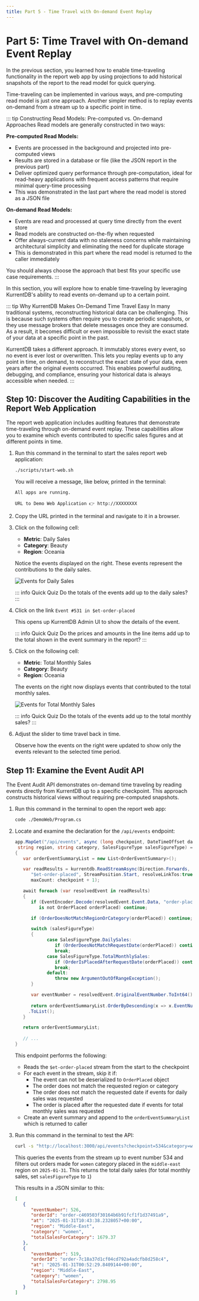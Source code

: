 ```yaml
---
title: Part 5 - Time Travel with On-demand Event Replay 
---
```


# Part 5: Time Travel with On-demand Event Replay

In the previous section, you learned how to enable time-traveling functionality in the report web app by using projections to add historical snapshots of the report to the read model for quick querying.

Time-traveling can be implemented in various ways, and pre-computing read model is just one approach. Another simpler method is to replay events on-demand from a stream up to a specific point in time.

::: tip Constructing Read Models: Pre-computed vs. On-demand Approaches
Read models are generally constructed in two ways:

**Pre-computed Read Models:**
- Events are processed in the background and projected into pre-computed views
- Results are stored in a database or file (like the JSON report in the previous part)
- Deliver optimized query performance through pre-computation, ideal for read-heavy applications with frequent access patterns that require minimal query-time processing
- This was demonstrated in the last part where the read model is stored as a JSON file

**On-demand Read Models:**
- Events are read and processed at query time directly from the event store
- Read models are constructed on-the-fly when requested
- Offer always-current data with no staleness concerns while maintaining architectural simplicity and eliminating the need for duplicate storage
- This is demonstrated in this part where the read model is returned to the caller immediately

You should always choose the approach that best fits your specific use case requirements.
:::

In this section, you will explore how to enable time-traveling by leveraging KurrentDB's ability to read events on-demand up to a certain point.

::: tip Why KurrentDB Makes On-Demand Time Travel Easy
In many traditional systems, reconstructing historical data can be challenging. This is because such systems often require you to create periodic snapshots, or they use message brokers that delete messages once they are consumed. As a result, it becomes difficult or even impossible to revisit the exact state of your data at a specific point in the past.

KurrentDB takes a different approach. It immutably stores every event, so no event is ever lost or overwritten. This lets you replay events up to any point in time, on demand, to reconstruct the exact state of your data, even years after the original events occurred. This enables powerful auditing, debugging, and compliance, ensuring your historical data is always accessible when needed.
:::

## Step 10: Discover the Auditing Capabilities in the Report Web Application

The report web application includes auditing features that demonstrate time-traveling through on-demand event replay. These capabilities allow you to examine which events contributed to specific sales figures and at different points in time.

1. Run this command in the terminal to start the sales report web application:
   
   ```sh
   ./scripts/start-web.sh
   ```

   You will receive a message, like below, printed in the terminal:

   ```
   All apps are running.

   URL to Demo Web Application 👉 http://XXXXXXXX
   ```

2. Copy the URL printed in the terminal and navigate to it in a browser.

3. Click on the following cell:

   - **Metric**: Daily Sales
   - **Category**: Beauty
   - **Region**: Oceania
  
   Notice the events displayed on the right. These events represent the contributions to the daily sales.

   ![Events for Daily Sales](../images/events-for-daily-sales.png)

   ::: info Quick Quiz
   Do the totals of the events add up to the daily sales?
   :::

4. Click on the link `Event #531 in $et-order-placed`

   This opens up KurrentDB Admin UI to show the details of the event.

   ::: info Quick Quiz
   Do the prices and amounts in the line items add up to the total shown in the event summary in the report?
   :::

5. Click on the following cell:

   - **Metric**: Total Monthly Sales
   - **Category**: Beauty
   - **Region**: Oceania

   The events on the right now displays events that contributed to the total monthly sales.

   ![Events for Total Monthly Sales](../images/events-for-total-monthly-sales.png)

   ::: info Quick Quiz
   Do the totals of the events add up to the total monthly sales?
   :::

6. Adjust the slider to time travel back in time.

   Observe how the events on the right were updated to show only the events relevant to the selected time period.

## Step 11: Examine the Event Audit API

The Event Audit API demonstrates on-demand time traveling by reading events directly from KurrentDB up to a specific checkpoint. This approach constructs historical views without requiring pre-computed snapshots.

1. Run this command in the terminal to open the report web app:

   ```sh
   code ./DemoWeb/Program.cs
   ```

2. Locate and examine the declaration for the `/api/events` endpoint:

   ```cs
   app.MapGet("/api/events", async (long checkpoint, DateTimeOffset date, 
    string region, string category, SalesFigureType salesFigureType) =>
   {
      var orderEventSummaryList = new List<OrderEventSummary>();              // Create a list to hold filtered order events

      var readResults = kurrentdb.ReadStreamAsync(Direction.Forwards,         // Read the stream in the forward direction
         "$et-order-placed", StreamPosition.Start, resolveLinkTos:true,       // from the start of the $et-order-placed stream
         maxCount: checkpoint + 1);                                           // up to the checkpoint + 1 (note: checkpoint is zero-based)

      await foreach (var resolvedEvent in readResults)                        // For each event in the stream
      {         
         if (EventEncoder.Decode(resolvedEvent.Event.Data, "order-placed")    // Try to deserialize the event to an OrderPlaced event
            is not OrderPlaced orderPlaced) continue;                         // Skip this message if it is not an OrderPlaced event

         if (OrderDoesNotMatchRegionOrCategory(orderPlaced)) continue;        // Skip if the order does not match the requested region or category

         switch (salesFigureType)
         {
               case SalesFigureType.DailySales:                               // If the sales figure type is daily sales
                  if (OrderDoesNotMatchRequestDate(orderPlaced)) continue;    // Skip if the order was not placed on the report date
                  break;
               case SalesFigureType.TotalMonthlySales:                        // If the sales figure type is total monthly sales
                  if (OrderIsPlacedAfterRequestDate(orderPlaced)) continue;   // Skip if the order was placed after the report date
                  break;
               default:
                  throw new ArgumentOutOfRangeException();                    // If the sales figure type is not recognized, throw an exception
         }

         var eventNumber = resolvedEvent.OriginalEventNumber.ToInt64();       // Get its event number from the stream
         
         return orderEventSummaryList.OrderByDescending(x => x.EventNumber)   // Order the list by event number in descending order
        .ToList();                                                            // and convert it to a list
      }

      return orderEventSummaryList;
      
      // ...
   }
   ```

   This endpoint performs the following:
   - Reads the `$et-order-placed` stream from the start to the checkpoint
   - For each event in the stream, skip it if:
     - The event can not be deserialized to `OrderPlaced` object
     - The order does not match the requested region or category
     - The order does not match the requested date if events for daily sales was requested
     - The order is placed after the requested date if events for total monthly sales was requested
   - Create an event summary and append to the `orderEventSummaryList` which is returned to caller

3. Run this command in the terminal to test the API:

      ```sh
      curl -s "http://localhost:3000/api/events?checkpoint=534&category=women&region=middle-east&date=2025-01-31&salesFigureType=0" | jq
      ```

   This queries the events from the stream up to event number 534 and filters out orders made for `women` category placed in the `middle-east` region on `2025-01-31`. This returns the total daily sales (for total monthly sales, set `salesFigureType` to `1`) 

   This results in a JSON similar to this:

      ```json
      [
         {
            "eventNumber": 526,
            "orderId": "order-c469503f30164b6b91fcf1f1d37491a9",
            "at": "2025-01-31T10:43:38.2328057+00:00",
            "region": "Middle-East",
            "category": "women",
            "totalSalesForCategory": 1679.37
         },
         {
            "eventNumber": 519,
            "orderId": "order-7c18a37d1cf04cd792a4adcfb8d258c4",
            "at": "2025-01-31T00:52:29.8409144+00:00",
            "region": "Middle-East",
            "category": "women",
            "totalSalesForCategory": 2798.95
         }
      ]
      ```